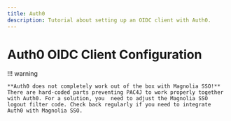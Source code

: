 ```yaml
---
title: Auth0
description: Tutorial about setting up an OIDC client with Auth0.
---
```


# Auth0 OIDC Client Configuration


!!! warning

    **Auth0 does not completely work out of the box with Magnolia SSO!** There are hard-coded parts preventing PAC4J to work properly together with Auth0. For a solution, you  need to adjust the Magnolia SSO logout filter code. Check back regularly if you need to integrate Auth0 with Magnolia SSO.